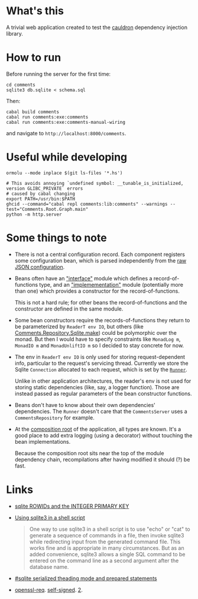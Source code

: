 # What's this

A trivial web application created to test the [cauldron](https://github.com/danidiaz/cauldron) dependency injection library.

# How to run

Before running the server for the first time:

```
cd comments
sqlite3 db.sqlite < schema.sql
```

Then:

```
cabal build comments
cabal run comments:exe:comments
cabal run comments:exe:comments-manual-wiring
```

and navigate to `http://localhost:8000/comments`.

# Useful while developing

```
ormolu --mode inplace $(git ls-files '*.hs')
```

```
# This avoids annoying `undefined symbol: __tunable_is_initialized, version GLIBC_PRIVATE` errors
# caused by cabal changing 
export PATH=/usr/bin:$PATH
ghcid --command="cabal repl comments:lib:comments" --warnings --test="Comments.Root.Graph.main"
python -m http.server
```

# Some things to note

- There is not a central configuration record. Each component registers some configuration
  bean, which is parsed independently from the [raw JSON configuration](comments/lib/Bean/JsonConf.hs). 

- Beans often have an ["interface"](comments/lib/Comments/Repository.hs) module
which defines a record-of-functions type, and an
["implemementation"](comments/lib/Comments/Repository/Sqlite.hs) module
(potentially more than one) which provides a constructor for the record-of-functions.

  This is not a hard rule; for other beans the record-of-functions and the
  constructor are defined in the same module.

- Some bean constructors require the records-of-functions they return to be
parameterized by `ReaderT env IO`, but others (like
[Comments.Repository.Sqlite.make](comments/lib/Comments/Repository/Sqlite.hs))
could be polymorphic over the monad. But then I would have to specify
constraints like `MonadLog m`, `MonadIO m` and `MonadUnliftIO m` so I decided
to stay concrete for now.

- The env in `ReaderT env IO` is only used for storing request-dependent info,
particular to the request's servicing thread. Currently we store the Sqlite
`Connection` allocated to each request, which is set by the
[`Runner`](comments/lib/Comments/Runner.hs).

  Unlike in other application architectures, the reader's env is not used for storing
  static dependencies (like, say, a logger function). Those are instead passed as
  regular parameters of the bean constructor functions.

- Beans don't have to know about their own dependencies' dependencies. The `Runner`
  doesn't care that the `CommentsServer` uses a `CommentsRepository` for example. 

- At the [composition root](comments/lib/Comments/Cauldron.hs) of the application, all types are known. It's
  a good place to add extra logging (using a decorator) without touching the bean implementations.

  Because the composition root sits near the top of the module dependency chain,
  recompilations after having modified it should (?) be fast.

# Links

- [sqlite ROWIDs and the INTEGER PRIMARY KEY](https://www.sqlite.org/lang_createtable.html#rowid)

- [Using sqlite3 in a shell script](https://www.sqlite.org/cli.html)
  
  > One way to use sqlite3 in a shell script is to use "echo" or "cat" to generate a sequence of commands in a file, then invoke sqlite3 while redirecting input from the generated command file. This works fine and is appropriate in many circumstances. But as an added convenience, sqlite3 allows a single SQL command to be entered on the command line as a second argument after the database name. 

-  [#sqlite serialized theading mode and prepared statements](https://hachyderm.io/@DiazCarrete/111823721851342109)

- [openssl-req](https://docs.openssl.org/master/man1/openssl-req/). [self-signed](https://stackoverflow.com/a/32169444/1364288). [2](https://gist.github.com/justinhartman/36cccc6ce26a01378369b35fd048748a).

